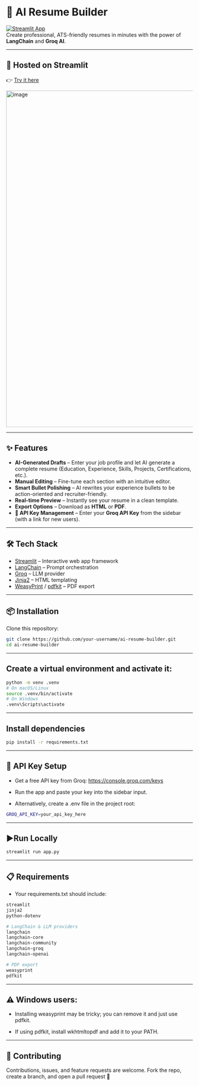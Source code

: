 # 📄 AI Resume Builder

[![Streamlit App](https://img.shields.io/badge/Streamlit-Live%20App-brightgreen)](https://airesumebuilde-nf3kjw8iy6mawkvt588hwz.streamlit.app/)  
Create professional, ATS-friendly resumes in minutes with the power of **LangChain** and **Groq AI**.

---

## 🚀 Hosted on Streamlit
👉 [Try it here](https://airesumebuilde-nf3kjw8iy6mawkvt588hwz.streamlit.app/)

<img width="1910" height="909" alt="image" src="https://github.com/user-attachments/assets/32b66320-75da-419d-94e9-9a2504b3e90b" />

---

## ✨ Features
- **AI-Generated Drafts** – Enter your job profile and let AI generate a complete resume (Education, Experience, Skills, Projects, Certifications, etc.).
- **Manual Editing** – Fine-tune each section with an intuitive editor.
- **Smart Bullet Polishing** – AI rewrites your experience bullets to be action-oriented and recruiter-friendly.
- **Real-time Preview** – Instantly see your resume in a clean template.
- **Export Options** – Download as **HTML** or **PDF**.
- **🔑 API Key Management** – Enter your **Groq API Key** from the sidebar (with a link for new users).

---

## 🛠️ Tech Stack
- [Streamlit](https://streamlit.io/) – Interactive web app framework  
- [LangChain](https://www.langchain.com/) – Prompt orchestration  
- [Groq](https://console.groq.com/keys) – LLM provider  
- [Jinja2](https://palletsprojects.com/p/jinja/) – HTML templating  
- [WeasyPrint](https://weasyprint.org/) / [pdfkit](https://pypi.org/project/pdfkit/) – PDF export  

---

## 📦 Installation

Clone this repository:

```bash
git clone https://github.com/your-username/ai-resume-builder.git
cd ai-resume-builder
```

---

## Create a virtual environment and activate it:
```bash
python -m venv .venv
# On macOS/Linux
source .venv/bin/activate
# On Windows
.venv\Scripts\activate
```

---

## Install dependencies
```bash
pip install -r requirements.txt
```

---

## 🔑 API Key Setup

- Get a free API key from Groq: https://console.groq.com/keys

- Run the app and paste your key into the sidebar input.

- Alternatively, create a .env file in the project root:
```bash
GROQ_API_KEY=your_api_key_here
```

---

## ▶️Run Locally
```bash
streamlit run app.py
```

---

## 📋 Requirements

- Your requirements.txt should include:

```bash
streamlit
jinja2
python-dotenv

# LangChain & LLM providers
langchain
langchain-core
langchain-community
langchain-groq
langchain-openai

# PDF export
weasyprint
pdfkit
```

---

## ⚠️ Windows users:

- Installing weasyprint may be tricky; you can remove it and just use pdfkit.

- If using pdfkit, install wkhtmltopdf
 and add it to your PATH.


---

## 🙌 Contributing

Contributions, issues, and feature requests are welcome.
Fork the repo, create a branch, and open a pull request 🚀
